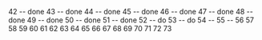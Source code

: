 42 -- done 
43 -- done
44 -- done
45 -- done
46 -- done
47 -- done
48 -- done
49 -- done
50 -- done
51 -- done
52 -- do
53 -- do
54 --
55 --
56
57
58
59
60
61
62
63
64
65
66
67
68
69
70
71
72
73